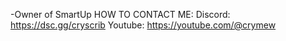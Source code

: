 -Owner of SmartUp
HOW TO CONTACT ME:
                  Discord: https://dsc.gg/cryscrib
                  Youtube: https://youtube.com/@crymew
                  
